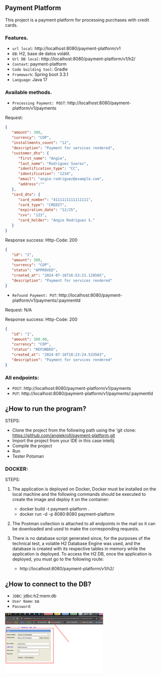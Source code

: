 ## Payment Platform

This project is a payment platform for processing purchases with credit cards.
### Features.

- `url local`: http://localhost:8080/payment-platform/v1
- `DB`: H2, base de datos volátil.
- `Url DB local`: http://localhost:8080/payment-platform/v1/h2/
- `Context`: payment-platform
- `Code building tool`: Gradle
- `Framework`: Spring boot 3.3.1
- `Language`: Java 17

### Available methods.

- `Processing Payment: POST`: http://localhost:8080/payment-platform/v1/payments

Request:

```json
{
   "amount": 300,
   "currency": "COP",
   "installments_count": "12",
   "description": "Payment for services rendered",
   "customer_dto": {
      "first_name": "Angie",
      "last_name": "Rodriguez Suarez",
      "identification_type": "CC",
      "identification": "1234",
      "email": "angie.rodriguez@example.com",
      "address":""
   },
   "card_dto": {
      "card_number": "4111111111111111",
      "card_type": "CREDIT",
      "expiration_date": "12/25",
      "cvv": "123",
      "card_holder": "Angie Rodriguez S."
   }
}
```

Response success: Http-Code: 200

```json
{
   "id": "2",
   "amount": 300,
   "currency": "COP",
   "status": "APPROVED",
   "created_at": "2024-07-16T16:53:21.128565",
   "description": "Payment for services rendered"
}
```

- `Refound Payment: PUT`: http://localhost:8080/payment-platform/v1/payments/:paymentId

Request: N/A

Response success: Http-Code: 200

```json
{
   "id": "1",
   "amount": 300.00,
   "currency": "COP",
   "status": "REFUNDED",
   "created_at": "2024-07-16T18:23:24.533563",
   "description": "Payment for services rendered"
}
```


### All endpoints:

- `POST`: http://localhost:8080/payment-platform/v1/payments
- `PUT`: http://localhost:8080/payment-platform/v1/payments/:paymentId

## ¿How to run the program?

STEPS:

- Clone the project from the following path using the 'git
  clone: https://github.com/angiekroll/payment-platform.git
- Import the project from your IDE in this case intellij
- Compile the project
- Run
- Tester Potsman

### DOCKER:

STEPS:

1. The application is deployed on Docker, Docker must be installed on the local machine and the
   following commands should be executed to create the image and deploy it on the container:

    - docker build -t payment-platform .
    - docker run -d -p 8080:8080 payment-platform

2. The Postman collection is attached to all endpoints in the mail so it can be downloaded and used
   to make the corresponding requests.
3. There is no database script generated since, for the purposes of the technical test, a volatile
   H2 Database Engine was used, and the database is created with its respective tables in memory
   while the application is deployed. To access the H2 DB, once the application is deployed, you
   must go to the following route: 
   - http://localhost:8080/payment-platform/v1/h2/

## ¿How to connect to the DB?

- `JDBC`: jdbc:h2:mem:db
- `User Name`: sa
- `Password`:

<img src="./src/main/resources/images/db.png" width="320">

